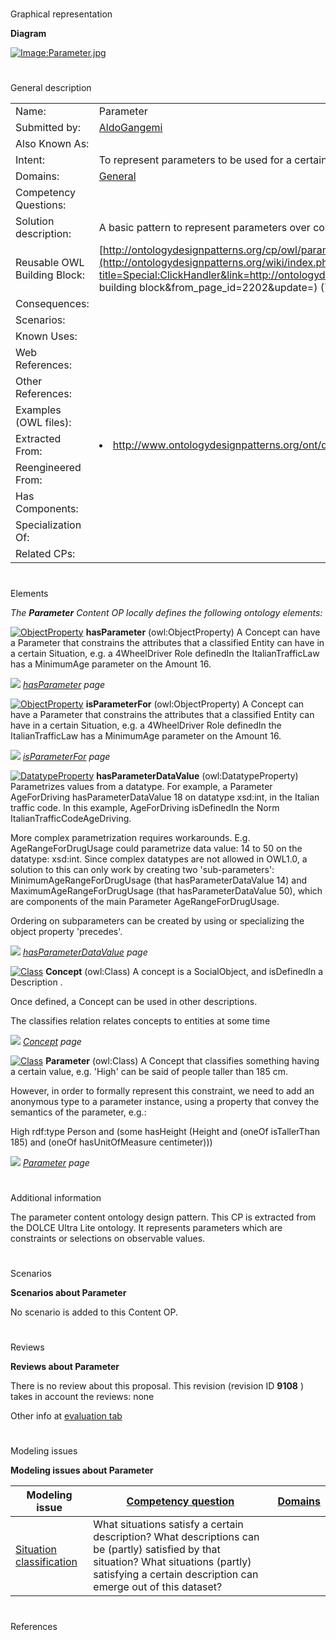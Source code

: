 # 

 Graphical representation



__Diagram__ 





[![Image:Parameter.jpg](../images/5/56/Parameter.jpg)](../Image/Parameter.jpg "Image:Parameter.jpg")





# 

 General description




|  |  |
| --- | --- |
|  Name:  |  Parameter  |
|  Submitted by:  | [AldoGangemi](../User/AldoGangemi "User:AldoGangemi")  |
|  Also Known As:  |  |
|  Intent:  |  To represent parameters to be used for a certain concept.  |
|  Domains:  | [General](../Community/General "Community:General")  |
|  Competency Questions:  |  |
|  Solution description:  |  A basic pattern to represent parameters over concepts. Implemented with simple classes and properties.  |
|  Reusable OWL Building Block:  | [http://ontologydesignpatterns.org/cp/owl/parameter.owl](http://ontologydesignpatterns.org/wiki/index.php?title=Special:ClickHandler&link=http://ontologydesignpatterns.org/cp/owl/parameter.owl&message=OWL building block&from_page_id=2202&update=)  (711)  |
|  Consequences:  |  |
|  Scenarios:  |  |
|  Known Uses:  |  |
|  Web References:  |  |
|  Other References:  |  |
|  Examples (OWL files):  |  |
|  Extracted From:  | <li><a class="external free" href="http://www.ontologydesignpatterns.org/ont/dul/DUL.owl" rel="nofollow" title="http://www.ontologydesignpatterns.org/ont/dul/DUL.owl">        http://www.ontologydesignpatterns.org/ont/dul/DUL.owl       </a></li> |
|  Reengineered From:  |  |
|  Has Components:  |  |
|  Specialization Of:  |  |
|  Related CPs:  |  |



  





# 

 Elements



_The
 __Parameter__ 
 Content OP locally defines the following ontology elements:_ 





[![ObjectProperty](../../images/thumb/c/c3/ObjectProperty.gif/20px-ObjectProperty.gif)](../Image/ObjectProperty.gif "ObjectProperty")
__hasParameter__ 
 (owl:ObjectProperty) A Concept can have a Parameter that constrains the attributes that a classified Entity can have in a certain Situation, e.g. a 4WheelDriver Role definedIn the ItalianTrafficLaw has a MinimumAge parameter on the Amount 16.
 
[![](../../../../../images/thumb/8/87/ArrowRight.gif/11px-ArrowRight.gif)](../Image/ArrowRight.gif "ArrowRight.gif")
_[hasParameter](../Submissions/Parameter/hasParameter "Submissions:Parameter/hasParameter") 
 page_ 



[![ObjectProperty](../../images/thumb/c/c3/ObjectProperty.gif/20px-ObjectProperty.gif)](../Image/ObjectProperty.gif "ObjectProperty")
__isParameterFor__ 
 (owl:ObjectProperty) A Concept can have a Parameter that constrains the attributes that a classified Entity can have in a certain Situation, e.g. a 4WheelDriver Role definedIn the ItalianTrafficLaw has a MinimumAge parameter on the Amount 16.
 
[![](../../../../../images/thumb/8/87/ArrowRight.gif/11px-ArrowRight.gif)](../Image/ArrowRight.gif "ArrowRight.gif")
_[isParameterFor](../Submissions/Parameter/isParameterFor "Submissions:Parameter/isParameterFor") 
 page_ 



[![DatatypeProperty](../images/thumb/a/a5/DatatypeProperty.gif/20px-DatatypeProperty.gif)](../Image/DatatypeProperty.gif "DatatypeProperty")
__hasParameterDataValue__ 
 (owl:DatatypeProperty) Parametrizes values from a datatype. For example, a Parameter AgeForDriving hasParameterDataValue 18 on datatype xsd:int, in the Italian traffic code. In this example, AgeForDriving isDefinedIn the Norm ItalianTrafficCodeAgeDriving.
 
 More complex parametrization requires workarounds. E.g. AgeRangeForDrugUsage could parametrize data value: 14 to 50 on the datatype: xsd:int. Since complex datatypes are not allowed in OWL1.0, a solution to this can only work by creating two 'sub-parameters': MinimumAgeRangeForDrugUsage (that hasParameterDataValue 14) and MaximumAgeRangeForDrugUsage (that hasParameterDataValue 50), which are components of the main Parameter AgeRangeForDrugUsage.
 



 Ordering on subparameters can be created by using or specializing the object property 'precedes'.
 



[![](../../../../../images/thumb/8/87/ArrowRight.gif/11px-ArrowRight.gif)](../Image/ArrowRight.gif "ArrowRight.gif")
_[hasParameterDataValue](../Submissions/Parameter/hasParameterDataValue "Submissions:Parameter/hasParameterDataValue") 
 page_ 



[![Class](../../images/thumb/2/27/Class.gif/20px-Class.gif)](../Image/Class.gif "Class")
__Concept__ 
 (owl:Class) A concept is a SocialObject, and isDefinedIn a Description .
 
 Once defined, a Concept can be used in other descriptions.
 



 The classifies relation relates concepts to entities at some time
 



[![](../../../../../images/thumb/8/87/ArrowRight.gif/11px-ArrowRight.gif)](../Image/ArrowRight.gif "ArrowRight.gif")
_[Concept](../Submissions/Parameter/Concept "Submissions:Parameter/Concept") 
 page_ 



[![Class](../../images/thumb/2/27/Class.gif/20px-Class.gif)](../Image/Class.gif "Class")
__Parameter__ 
 (owl:Class) A Concept that classifies something having a certain value, e.g. 'High' can be said of people taller than 185 cm.
 
 However, in order to formally represent this constraint, we need to add an anonymous type to a parameter instance, using a property that convey the semantics of the parameter, e.g.:
 



 High rdf:type Person and (some hasHeight (Height and (oneOf isTallerThan 185) and (oneOf hasUnitOfMeasure centimeter)))
 



[![](../../../../../images/thumb/8/87/ArrowRight.gif/11px-ArrowRight.gif)](../Image/ArrowRight.gif "ArrowRight.gif")
_[Parameter](../Submissions/Parameter/Parameter "Submissions:Parameter/Parameter") 
 page_ 


# 

 Additional information



 The parameter content ontology design pattern. This CP is extracted from the DOLCE Ultra Lite ontology. It represents parameters which are constraints or selections on observable values.
 



# 

 Scenarios




__Scenarios about Parameter__ 


 No scenario is added to this Content OP.
 




# 

 Reviews




__Reviews about Parameter__ 


 There is no review about this proposal.
This revision (revision ID
 __9108__ 
 ) takes in account the reviews: none
 



 Other info at
 [evaluation tab](http://ontologydesignpatterns.org/wiki/index.php?title=Submissions:Parameter&action=evaluation "http://ontologydesignpatterns.org/wiki/index.php?title=Submissions:Parameter&action=evaluation") 





  





# 

 Modeling issues




__Modeling issues about Parameter__ 



|  Modeling issue  | [Competency question](../Property/CompetencyQuestion "Property:CompetencyQuestion")  | [Domains](../Property/Domain "Property:Domain")  |
| --- | --- | --- |
| [Situation classification](../Community/Situation_classification "Community:Situation classification")  |  What situations satisfy a certain description? What descriptions can be (partly) satisfied by that situation? What situations (partly) satisfying a certain description can emerge out of this dataset?  |  |




  





# 

 References